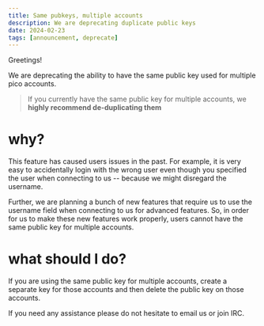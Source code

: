 ```yaml
---
title: Same pubkeys, multiple accounts
description: We are deprecating duplicate public keys
date: 2024-02-23
tags: [announcement, deprecate]
---
```


Greetings!

We are deprecating the ability to have the same public key used for multiple
pico accounts.

> If you currently have the same public key for multiple accounts, we **highly recommend de-duplicating them**

# why?

This feature has caused users issues in the past.  For example, it is very easy
to accidentally login with the wrong user even though you specified the user
when connecting to us -- because we might disregard the username.

Further, we are planning a bunch of new features that require us to use the
username field when connecting to us for advanced features.  So, in order for
us to make these new features work properly, users cannot have the same public
key for multiple accounts.

# what should I do?

If you are using the same public key for multiple accounts, create a separate
key for those accounts and then delete the public key on those accounts.

If you need any assistance please do not hesitate to email us or join IRC.
